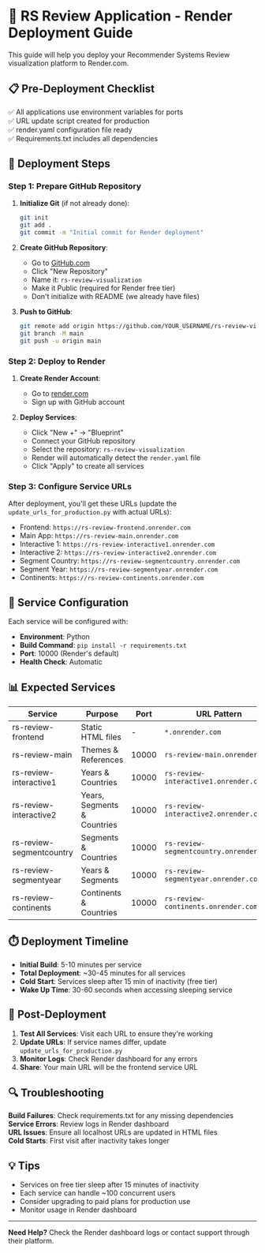 # 🚀 RS Review Application - Render Deployment Guide

This guide will help you deploy your Recommender Systems Review visualization platform to Render.com.

## 📋 Pre-Deployment Checklist

✅ All applications use environment variables for ports  
✅ URL update script created for production  
✅ render.yaml configuration file ready  
✅ Requirements.txt includes all dependencies  

## 🎯 Deployment Steps

### Step 1: Prepare GitHub Repository

1. **Initialize Git** (if not already done):
   ```bash
   git init
   git add .
   git commit -m "Initial commit for Render deployment"
   ```

2. **Create GitHub Repository**:
   - Go to [GitHub.com](https://github.com)
   - Click "New Repository"
   - Name it: `rs-review-visualization`
   - Make it Public (required for Render free tier)
   - Don't initialize with README (we already have files)

3. **Push to GitHub**:
   ```bash
   git remote add origin https://github.com/YOUR_USERNAME/rs-review-visualization.git
   git branch -M main
   git push -u origin main
   ```

### Step 2: Deploy to Render

1. **Create Render Account**:
   - Go to [render.com](https://render.com)
   - Sign up with GitHub account

2. **Deploy Services**:
   - Click "New +" → "Blueprint"
   - Connect your GitHub repository
   - Select the repository: `rs-review-visualization`
   - Render will automatically detect the `render.yaml` file
   - Click "Apply" to create all services

### Step 3: Configure Service URLs

After deployment, you'll get these URLs (update the `update_urls_for_production.py` with actual URLs):

- Frontend: `https://rs-review-frontend.onrender.com`
- Main App: `https://rs-review-main.onrender.com`
- Interactive 1: `https://rs-review-interactive1.onrender.com`
- Interactive 2: `https://rs-review-interactive2.onrender.com`
- Segment Country: `https://rs-review-segmentcountry.onrender.com`
- Segment Year: `https://rs-review-segmentyear.onrender.com`
- Continents: `https://rs-review-continents.onrender.com`

## 🔧 Service Configuration

Each service will be configured with:
- **Environment**: Python
- **Build Command**: `pip install -r requirements.txt`
- **Port**: 10000 (Render's default)
- **Health Check**: Automatic

## 📊 Expected Services

| Service | Purpose | Port | URL Pattern |
|---------|---------|------|-------------|
| rs-review-frontend | Static HTML files | - | `*.onrender.com` |
| rs-review-main | Themes & References | 10000 | `rs-review-main.onrender.com` |
| rs-review-interactive1 | Years & Countries | 10000 | `rs-review-interactive1.onrender.com` |
| rs-review-interactive2 | Years, Segments & Countries | 10000 | `rs-review-interactive2.onrender.com` |
| rs-review-segmentcountry | Segments & Countries | 10000 | `rs-review-segmentcountry.onrender.com` |
| rs-review-segmentyear | Years & Segments | 10000 | `rs-review-segmentyear.onrender.com` |
| rs-review-continents | Continents & Countries | 10000 | `rs-review-continents.onrender.com` |

## ⏱️ Deployment Timeline

- **Initial Build**: 5-10 minutes per service
- **Total Deployment**: ~30-45 minutes for all services
- **Cold Start**: Services sleep after 15 min of inactivity (free tier)
- **Wake Up Time**: 30-60 seconds when accessing sleeping service

## 🎉 Post-Deployment

1. **Test All Services**: Visit each URL to ensure they're working
2. **Update URLs**: If service names differ, update `update_urls_for_production.py`
3. **Monitor Logs**: Check Render dashboard for any errors
4. **Share**: Your main URL will be the frontend service URL

## 🔍 Troubleshooting

**Build Failures**: Check requirements.txt for any missing dependencies  
**Service Errors**: Review logs in Render dashboard  
**URL Issues**: Ensure all localhost URLs are updated in HTML files  
**Cold Starts**: First visit after inactivity takes longer  

## 💡 Tips

- Services on free tier sleep after 15 minutes of inactivity
- Each service can handle ~100 concurrent users
- Consider upgrading to paid plans for production use
- Monitor usage in Render dashboard

---

**Need Help?** Check the Render dashboard logs or contact support through their platform.